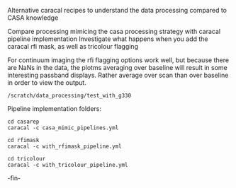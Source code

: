 Alternative caracal recipes to understand the data processing compared to CASA knowledge

Compare processing mimicing the casa processing strategy with caracal pipeline implementation
Investigate what happens when you add the caracal rfi mask, as well as tricolour flagging

For continuum imaging the rfi flagging options work well, but because there are NaNs in the data, the
plotms averaging over baseline will result in some interesting passband displays.
Rather average over scan than over baseline in order to view the output.

`/scratch/data_processing/test_with_g330`

Pipeline implementation folders:
```
cd casarep
caracal -c casa_mimic_pipelines.yml
```
```
cd rfimask
caracal -c with_rfimask_pipeline.yml
```
```
cd tricolour
caracal -c with_tricolour_pipeline.yml
```
-fin-
